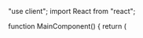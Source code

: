 "use client";
import React from "react";

function MainComponent() {
  return (
    <div className="min-h-screen bg-[#0d1117] text-white p-8 font-roboto">
      <style jsx global>{`
        @keyframes pulse {
          0% { transform: scale(1); }
          50% { transform: scale(1.05); }
          100% { transform: scale(1); }
        }
        
        @keyframes glow {
          0% { box-shadow: 0 0 5px rgba(255, 121, 198, 0.5); }
          50% { box-shadow: 0 0 20px rgba(255, 121, 198, 0.8); }
          100% { box-shadow: 0 0 5px rgba(255, 121, 198, 0.5); }
        }

        .skill-card:hover {
          transform: translateY(-5px);
          transition: transform 0.3s ease;
        }

        .connect-button:hover {
          animation: pulse 1s infinite;
        }

        .section-card:hover {
          animation: glow 2s infinite;
        }

        .badge:hover {
          transform: scale(1.1);
          transition: transform 0.2s ease;
        }
      `}</style>

      <div className="max-w-4xl mx-auto">
        {/* Header Section */}
        <div className="text-center mb-8">
          <h1 className="text-3xl font-bold mb-4 hover:text-[#ff79c6] transition-colors duration-300">
            👋 Hi, I'm <span className="text-[#ff79c6]">Chandhu Swargam</span>!
          </h1>
          <div className="flex flex-wrap justify-center gap-3 mb-6">
            <span className="badge bg-blue-600 px-3 py-1 rounded-md text-sm hover:bg-blue-700 transition-all duration-300">
              <i className="fas fa-cube mr-2"></i>CAD Automation
            </span>
            <span className="badge bg-[#8A2BE2] px-3 py-1 rounded-md text-sm hover:bg-[#9A3BF2] transition-all duration-300">
              <i className="fas fa-code mr-2"></i>C# | .NET
            </span>
            <span className="badge bg-orange-600 px-3 py-1 rounded-md text-sm hover:bg-orange-700 transition-all duration-300">
              <i className="fas fa-coffee mr-2"></i>Java
            </span>
            <span className="badge bg-[#5cb85c] px-3 py-1 rounded-md text-sm hover:bg-[#6cc86c] transition-all duration-300">
              <i className="fas fa-building mr-2"></i>Fdes Technologies
            </span>
          </div>
        </div>

        {/* About Me Section */}
        <div className="section-card bg-[#161b22] rounded-lg p-6 mb-8 transition-all duration-300">
          <h2 className="text-xl font-bold mb-4 flex items-center">
            <i className="fas fa-lightbulb text-[#ff79c6] mr-2"></i>
            About Me
          </h2>
          <ul className="space-y-3 text-gray-300">
            <li className="flex items-center hover:bg-[#1f2937] p-2 rounded-lg transition-all duration-300">
              <i className="fas fa-bullseye text-[#ff79c6] w-6"></i>
              <span>
                <b>Current Role:</b> Cad Automation Trainee @ Fdes Technologies
                Private Limited
              </span>
            </li>
            <li className="flex items-center hover:bg-[#1f2937] p-2 rounded-lg transition-all duration-300">
              <i className="fas fa-bolt text-[#ff79c6] w-6"></i>
              <span>
                <b>Passion:</b> Creating efficient logic & automating CAD
                workflows for real productivity
              </span>
            </li>
            <li className="flex items-center hover:bg-[#1f2937] p-2 rounded-lg transition-all duration-300">
              <i className="fas fa-puzzle-piece text-[#ff79c6] w-6"></i>
              <span>
                <b>Interests:</b> Exploring new ways to enhance productivity
                with CAD tools & code
              </span>
            </li>
          </ul>
        </div>

        {/* Skills Section */}
        <div className="section-card bg-[#161b22] rounded-lg p-6 mb-8 transition-all duration-300">
          <h2 className="text-xl font-bold mb-4 flex items-center">
            <i className="fas fa-tools text-[#ff79c6] mr-2"></i>
            Top Skills
          </h2>
          <div className="space-y-4">
            <div className="skill-card flex items-start gap-4 p-3 bg-[#1f2937] rounded-lg transition-all duration-300">
              <div className="text-blue-500 text-2xl pt-1">
                <i className="fas fa-drafting-compass"></i>
              </div>
              <div>
                <h3 className="font-bold">AutoCAD Automation</h3>
                <p className="text-sm text-gray-400">
                  Scripting & automating tasks to reduce manual work
                </p>
              </div>
            </div>
            <div className="skill-card flex items-start gap-4 p-3 bg-[#1f2937] rounded-lg transition-all duration-300">
              <div className="text-green-500 text-2xl pt-1">
                <i className="fas fa-code"></i>
              </div>
              <div>
                <h3 className="font-bold">C# .NET Framework</h3>
                <p className="text-sm text-gray-400">
                  Building Windows Forms apps for CAD integration
                </p>
              </div>
            </div>
            <div className="skill-card flex items-start gap-4 p-3 bg-[#1f2937] rounded-lg transition-all duration-300">
              <div className="text-orange-500 text-2xl pt-1">
                <i className="fas fa-coffee"></i>
              </div>
              <div>
                <h3 className="font-bold">Java (Basics)</h3>
                <p className="text-sm text-gray-400">
                  Foundation in OOP & programming logic
                </p>
              </div>
            </div>
          </div>
        </div>

        {/* Notable Project Section */}
        <div className="section-card bg-[#161b22] rounded-lg p-6 mb-8 transition-all duration-300">
          <h2 className="text-xl font-bold mb-4 flex items-center">
            <i className="fas fa-star text-[#ff79c6] mr-2"></i>
            Notable Project
          </h2>
          <div className="bg-[#1f2937] p-4 rounded-lg hover:bg-[#2d3748] transition-all duration-300">
            <h3 className="font-bold text-lg mb-2">
              Automating Block Manipulation in AutoCAD
            </h3>
            <p className="text-gray-300 mb-3">🛠️ Developed a tool that:</p>
            <ul className="list-disc list-inside text-gray-300 space-y-1 ml-4">
              <li className="hover:text-[#ff79c6] transition-colors duration-300">
                Activates external DWG files
              </li>
              <li className="hover:text-[#ff79c6] transition-colors duration-300">
                Fetches all blocks in Model Space
              </li>
              <li className="hover:text-[#ff79c6] transition-colors duration-300">
                Programmatically copies, manipulates dynamic properties, and
                edits block attributes via command-line
              </li>
            </ul>
            <p className="text-sm text-gray-400 mt-3 italic">
              This project demonstrates my drive to automate and optimize
              real-world CAD tasks with code!
            </p>
          </div>
        </div>

        {/* What Drives Me Section */}
        <div className="section-card bg-[#161b22] rounded-lg p-6 mb-8 transition-all duration-300">
          <h2 className="text-xl font-bold mb-4 flex items-center">
            <i className="fas fa-brain text-[#ff79c6] mr-2"></i>
            What Drives Me
          </h2>
          <p className="text-gray-300 hover:text-white transition-colors duration-300">
            I love crafting logical solutions that make complex tasks easier.
            Whether automating repetitive CAD operations or designing smarter
            workflows, I'm always eager to tackle challenges and expand my
            expertise.
          </p>
        </div>

        {/* Connect Section */}
        <div className="text-center">
          <h2 className="text-xl font-bold mb-4">📫 Connect With Me</h2>
          <a
            href="https://www.linkedin.com/in/chandhu-swargam/"
            className="connect-button inline-flex items-center bg-blue-600 px-4 py-2 rounded-md hover:bg-blue-700 transition-all duration-300"
          >
            <i className="fab fa-linkedin mr-2"></i>
            Connect on LinkedIn
          </a>
        </div>

        {/* Fun Fact */}
        <div className="mt-8 text-center">
          <details className="inline-block">
            <summary className="cursor-pointer hover:text-[#ff79c6] transition-colors duration-300">
              🎉 <b>Fun Fact</b>
            </summary>
            <p className="mt-2 hover:text-[#ff79c6] transition-colors duration-300">
              I believe:{" "}
              <b>"A few lines of logic can save hours of manual work!"</b> 💡
            </p>
          </details>
        </div>
      </div>
    </div>
  );
}

export default MainComponent;

